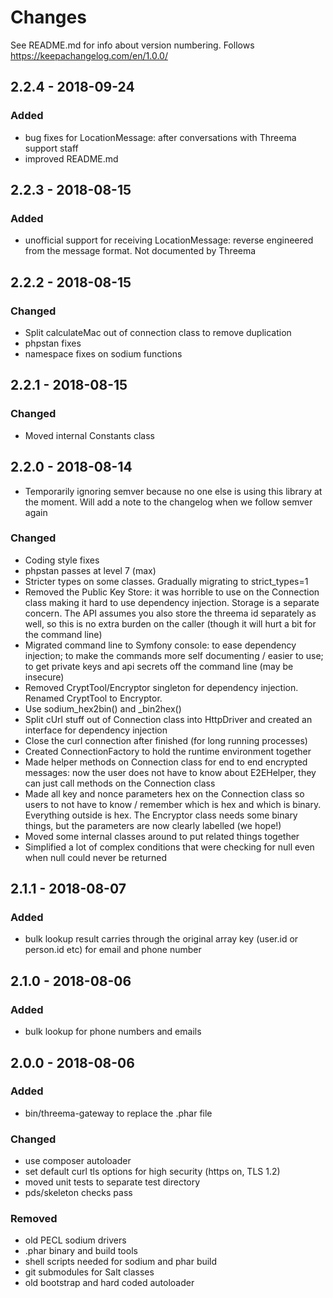 # Changes

See README.md for info about version numbering. Follows https://keepachangelog.com/en/1.0.0/

## 2.2.4 - 2018-09-24
### Added
- bug fixes for LocationMessage: after conversations with Threema support staff
- improved README.md

## 2.2.3 - 2018-08-15
### Added
- unofficial support for receiving LocationMessage: reverse engineered from the message format. Not documented by Threema

## 2.2.2 - 2018-08-15
### Changed
- Split calculateMac out of connection class to remove duplication
- phpstan fixes
- namespace fixes on sodium functions

## 2.2.1 - 2018-08-15
### Changed
- Moved internal Constants class

## 2.2.0 - 2018-08-14
- Temporarily ignoring semver because no one else is using this library at the moment. Will add a note to the changelog when we follow semver again
### Changed
- Coding style fixes
- phpstan passes at level 7 (max)
- Stricter types on some classes. Gradually migrating to strict_types=1
- Removed the Public Key Store: it was horrible to use on the Connection class making it hard to use dependency injection. Storage is a separate concern. The API assumes you also store the threema id separately as well, so this is no extra burden on the caller (though it will hurt a bit for the command line)
- Migrated command line to Symfony console: to ease dependency injection; to make the commands more self documenting / easier to use; to get private keys and api secrets off the command line (may be insecure)
- Removed CryptTool/Encryptor singleton for dependency injection. Renamed CryptTool to Encryptor.
- Use sodium_hex2bin() and _bin2hex()
- Split cUrl stuff out of Connection class into HttpDriver and created an interface for dependency injection
- Close the curl connection after finished (for long running processes)
- Created ConnectionFactory to hold the runtime environment together
- Made helper methods on Connection class for end to end encrypted messages: now the user does not have to know about E2EHelper, they can just call methods on the Connection class
- Made all key and nonce parameters hex on the Connection class so users to not have to know / remember which is hex and which is binary. Everything outside is hex. The Encryptor class needs some binary things, but the parameters are now clearly labelled (we hope!)
- Moved some internal classes around to put related things together
- Simplified a lot of complex conditions that were checking for null even when null could never be returned

## 2.1.1 - 2018-08-07
### Added
- bulk lookup result carries through the original array key (user.id or person.id etc) for email and phone number

## 2.1.0 - 2018-08-06
### Added
- bulk lookup for phone numbers and emails

## 2.0.0 - 2018-08-06
### Added
- bin/threema-gateway to replace the .phar file
### Changed
- use composer autoloader
- set default curl tls options for high security (https on, TLS 1.2)
- moved unit tests to separate test directory
- pds/skeleton checks pass 
### Removed
- old PECL sodium drivers
- .phar binary and build tools
- shell scripts needed for sodium and phar build
- git submodules for Salt classes 
- old bootstrap and hard coded autoloader 